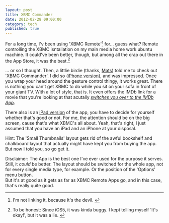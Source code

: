 ```yaml
---
layout: post
title: XBMC Commander
date: 2012-02-28 09:00:00
category: tech
published: true
---
```

For a long time, I'v been using 'XBMC Remote'[<sup id="fn1xbmcb">1</sup>](#fnxbmc1) for... guess what? Remote controlling the XBMC isntallation on my main media home work ubuntu machine. It could've been better, though, but among all the crap out there in the App Store, it was the best.[<sup id="fn2xbmcb">2</sup>](#fnxbmc2)

... or so I thought. Then, a littlie birdie (thanks, [Mats](https://twitter.com/matspetersen)) told me to check out 'XBMC Commander'. I did so ([iPhone version](http://www.google.de/url?sa=t&rct=j&q=xbmc%20commander%20app%20store%20iphone&source=web&cd=3&ved=0CEAQFjAC&url=http%3A%2F%2Fitunes.apple.com%2Fus%2Fapp%2Fxbmc-commander-iphone-edition%2Fid427165521%3Fmt%3D8&ei=nw1IT4vmA8T74QTV75DlDg&usg=AFQjCNGeNnQX5KXc3YPH2WQwQMoyDuuhuA)), and was impressed. Once you wrap your head around the gesture control thingy, it works great. There is nothing you can't get XBMC to do while you sit on your sofa in front of your giant TV. With a lot of style, that is. It even offers the IMDb link for a movie that you're looking at that acutally [*switches you over to the IMDb App*](http://ragefac.es/137). 

There also is an [iPad version](http://www.google.de/url?sa=t&rct=j&q=xbmc%20commander%20ipad%20app%20store&source=web&cd=1&ved=0CDAQFjAA&url=http%3A%2F%2Fitunes.apple.com%2Fde%2Fapp%2Fxbmc-commander%2Fid401852518%3Fmt%3D8&ei=uA9IT8GfKoPR4QS-9pnWDg&usg=AFQjCNGaO8Ws5hq0_saiWUf-61Cl95VPrg) of the app, you have to decide for yourself whether that's good or not. For me, the attention should be on the big screen, cause that's what XBMC's all about. Yeah, that's right, I just assumed that you have an iPad and an iPhone at your disposal. 

Hint: The 'Small Thumbnails' layout gets rid of the awful bookshelf and chalkboard layout that actually might have kept you from buying the app. But now I told you, so go get it.

Disclaimer: The App is the best one I've ever used for the purpose it serves. Still, it *could* be better. The layout should be switched for the whole app, not for every single media type, for example. Or the position of the 'Options' menu button.  
But it's at good as it gets as far as XBMC Remote Apps go, and in this case, that's really quite good.



---

1. <span id="fn1xbmc">I'm not linking it, because it's the devil.</span> [&#8617;](#fn1xbmcb)

2. <span id="fn2xbmc">To be honest: Since iOS5, it was kinda buggy. I kept telling myself 'It's okay!', but it was a lie.</span> [&#8617;](#fn2xbmcb)

